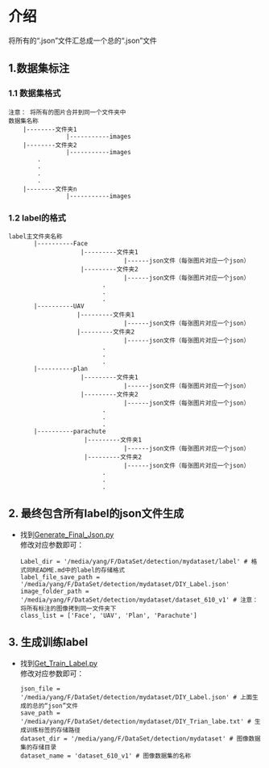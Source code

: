 # 介绍
将所有的“.json”文件汇总成一个总的“.json”文件
## 1.数据集标注
### 1.1 数据集格式
    注意： 将所有的图片合并到同一个文件夹中
    数据集名称
        |--------文件夹1
                    |-----------images
        |--------文件夹2
                    |-----------images
            .
            .
            .
            .
        |--------文件夹n
                    |-----------images
        
### 1.2 label的格式  
    label主文件夹名称
           |----------Face
                        |---------文件夹1
                                    |------json文件（每张图片对应一个json）
                        |---------文件夹2
                                    |------json文件（每张图片对应一个json）
                              .
                              .
                              .      
           |----------UAV
                       |---------文件夹1
                                    |------json文件（每张图片对应一个json）
                       |---------文件夹2
                                    |------json文件（每张图片对应一个json）
                              .
                              .
                              .  
           |----------plan
                        |---------文件夹1
                                    |------json文件（每张图片对应一个json）
                        |---------文件夹2
                                    |------json文件（每张图片对应一个json）
                              .
                              .
                              .  
           |----------parachute
                         |---------文件夹1
                                    |------json文件（每张图片对应一个json）
                         |---------文件夹2
                                    |------json文件（每张图片对应一个json）
                              .
                              .
                              .  
## 2. 最终包含所有label的json文件生成
* 找到[Generate_Final_Json.py](https://github.com/blueskyM01/Common-tools/blob/master/DatasetMaker_610/Generate_Final_Json.py)  
修改对应参数即可：
    ````
    Label_dir = '/media/yang/F/DataSet/detection/mydataset/label' # 格式同README.md中的label的存储格式
    label_file_save_path = '/media/yang/F/DataSet/detection/mydataset/DIY_Label.json'
    image_folder_path = '/media/yang/F/DataSet/detection/mydataset/dataset_610_v1' # 注意： 将所有标注的图像拷到同一文件夹下
    class_list = ['Face', 'UAV', 'Plan', 'Parachute']
    ````
    
## 3. 生成训练label
* 找到[Get_Train_Label.py](https://github.com/blueskyM01/Common-tools/blob/master/DatasetMaker_610/Generate_Final_Json.py)  
修改对应参数即可：
    ````
    json_file = '/media/yang/F/DataSet/detection/mydataset/DIY_Label.json' # 上面生成的总的“json”文件
    save_path = '/media/yang/F/DataSet/detection/mydataset/DIY_Trian_labe.txt' # 生成训练标签的存储路径
    dataset_dir = '/media/yang/F/DataSet/detection/mydataset' # 图像数据集的存储目录
    dataset_name = 'dataset_610_v1' # 图像数据集的名称
    ````